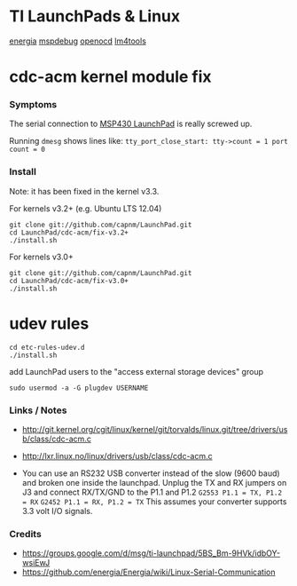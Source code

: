 # TI LaunchPads & Linux
[energia](https://github.com/energia/Energia) [mspdebug](http://mspdebug.sourceforge.net/) [openocd](https://github.com/ntfreak/openocd)
[lm4tools](https://github.com/scompo/lm4tools)

# cdc-acm kernel module fix 

### Symptoms 
The serial connection to [MSP430 LaunchPad](http://processors.wiki.ti.com/index.php/MSP-EXP430G2_Out_of_the_box) is really screwed up.

Running ``dmesg`` shows lines like:
```tty_port_close_start: tty->count = 1 port count = 0```

### Install
Note: it has been fixed in the kernel v3.3.

For kernels v3.2+ (e.g. Ubuntu LTS 12.04)
```
git clone git://github.com/capnm/LaunchPad.git
cd LaunchPad/cdc-acm/fix-v3.2+
./install.sh
```

For kernels v3.0+
```
git clone git://github.com/capnm/LaunchPad.git
cd LaunchPad/cdc-acm/fix-v3.0+
./install.sh
```

# udev rules
```
cd etc-rules-udev.d
./install.sh
```

add LaunchPad users to the "access external storage devices" group
```
sudo usermod -a -G plugdev USERNAME
```

### Links / Notes
* http://git.kernel.org/cgit/linux/kernel/git/torvalds/linux.git/tree/drivers/usb/class/cdc-acm.c
* http://lxr.linux.no/linux/drivers/usb/class/cdc-acm.c

* You can use an RS232 USB converter instead of the slow (9600 baud) and broken one inside the launchpad. Unplug the TX and RX jumpers on J3 and connect RX/TX/GND to the P1.1 and P1.2 ``G2553 P1.1 = TX, P1.2 = RX`` ``G2452 P1.1 = RX, P1.2 = TX``  This assumes your converter supports 3.3 volt I/O signals.


### Credits
* https://groups.google.com/d/msg/ti-launchpad/5BS_Bm-9HVk/idbOY-wsiEwJ
* https://github.com/energia/Energia/wiki/Linux-Serial-Communication
